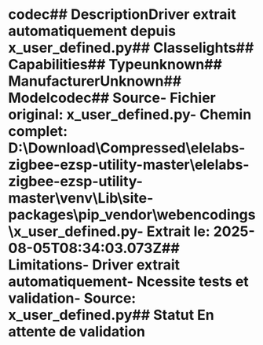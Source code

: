 # codec##  DescriptionDriver extrait automatiquement depuis x_user_defined.py##  Classelights##  Capabilities##  Typeunknown##  ManufacturerUnknown##  Modelcodec##  Source- **Fichier original**: x_user_defined.py- **Chemin complet**: D:\Download\Compressed\elelabs-zigbee-ezsp-utility-master\elelabs-zigbee-ezsp-utility-master\venv\Lib\site-packages\pip\_vendor\webencodings\x_user_defined.py- **Extrait le**: 2025-08-05T08:34:03.073Z##  Limitations- Driver extrait automatiquement- Ncessite tests et validation- Source: x_user_defined.py##  Statut En attente de validation